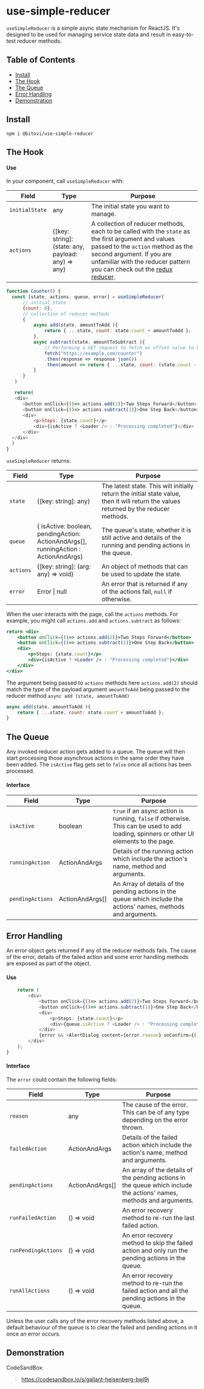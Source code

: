 # use-simple-reducer

`useSimpleReducer` is a simple async state mechanism for ReactJS.  It's 
designed to be used for managing service state data and result in easy-to-test reducer methods.



## Table of Contents

- [Install](#install)
- [The Hook](#the-hook)
- [The Queue](#the-queue)
- [Error Handling](#error-handling)
- [Demonstration](#demonstration)

<a id="install"/>

## Install
```
npm i @bitovi/use-simple-reducer
```

<a id="the-hook"/>

## The Hook

#### Use 

In your component, call `useSimpleReducer` with:

|  Field | Type |  Purpose  |
| ------- | ---------------- | ------------------- |
| `initialState` | any | The initial state you want to manage.|
| `actions` | {[key: string]: </br> (state: any, payload: any) => any} | A collection of reducer methods, each to be called with the `state` as the first argument and values passed to the `action` method as the second argument. If you are unfamiliar with the reducer pattern you can check out the [redux reducer](https://redux.js.org/tutorials/fundamentals/part-3-state-actions-reducers). |

```js
function Counter() {
  const [state, actions, queue, error] = useSimpleReducer(
      // initial state
      {count: 0},
      // collection of reducer methods
      {
          async add(state, amountToAdd ){
              return { ...state, count: state.count + amountToAdd };
          },
          async subtract(state, amountToSubtract ){
              // Performing a GET request to fetch an offset value to be subtracted from 'amountToSubract'
              fetch("https://example.com/counter")
              .then(response => response.json())
              .then(amount => return { ...state, count: (state.count - amountToSubtract - amount.offset) })  
          }
      }
   )

   return(
   <div>
      <button onClick={()=> actions.add(2)}>Two Steps Forward</button>
      <button onClick={()=> actions.subtract(1)}>One Step Back</button>
      <div>
          <p>Steps: {state.count}</p>
          <div>{isActive ? <Loader /> : "Processing completed"}</div>
      </div>
  </div>
  )
}
```

`useSimpleReducer` returns:

|  Field | Type |  Purpose  |
| ------- | ------- | ------- |
| `state` | {[key: string]: any} | The latest state. This will initially return the initial state value, then it will return the values returned by the reducer methods.|
| `queue` | { isActive: boolean, </br> pendingAction: ActionAndArgs[], </br> runningAction : ActionAndArgs} | The queue's state, whether it is still active and details of the running and pending actions in the queue.|
| `actions` | {[key: string]: (arg: any) => void} | An object of methods that can be used to update the state.|
| `error` | Error \| null | An error that is returned if any of the actions fail, `null` if otherwise.|


When the user interacts with the page, call the `actions` methods. For example, 
you might call `actions.add` and `actions.subtract` as follows:

```jsx
return <div>
    <button onClick={()=> actions.add(2)}>Two Steps Forward</button>
    <button onClick={()=> actions.subtract(1)}>One Step Back</button>
    <div>
        <p>Steps: {state.count}</p>
        <div>{isActive ? <Loader /> : "Processing completed"}</div>
    </div>
</div>
```
The argument being passed to `actions` methods here `actions.add(2)` should match the type of the payload argument `amountToAdd` being passed to the reducer method `async add (state, amountToAdd)` 
```js
async add(state, amountToAdd ){
    return { ...state, count: state.count + amountToAdd };
}
```
<a id="the-queue"/>

## The Queue

Any invoked reducer action gets added to a queue. The queue will then start processing those asynchrous actions in the same order they have been added. The `isActive` flag gets set to `false` once all actions has been processed.  

#### Interface

|  Field | Type |  Purpose  |
| ------- | ---------------- | ------------------- |
| `isActive` | boolean | `true` if an async action is running, `false` if otherwise.  This can be used to add loading, spinners or other UI elements to the page.|
| `runningAction` | ActionAndArgs | Details of the running action which include the action's name, method and arguments. |
| `pendingActions` | ActionAndArgs[] | An Array of details of the pending actions in the queue which include the actions' names, methods and arguments. |

<a id="error-handling"/>

## Error Handling

An error object gets returned if any of the reducer methods fails. The cause of the error, details of the failed action and some error handling methods are exposed as part of the object.

#### Use

```js
    return (
        <div>
            <button onClick={()=> actions.add(2)}>Two Steps Forward</button>
            <button onClick={()=> actions.subtract(1)}>One Step Back</button>
            <div>
                <p>Steps: {state.count}</p>
                <div>{queue.isActive ? <Loader /> : "Processing completed"}</div>
            </div>
            {error && <AlertDialog content={error.reason} onConfirm={() => error.runFailedAction()} />}
        </div>
    );
}
```

#### Interface
  
The `error` could contain the following fields:

|  Field | Type |  Purpose  |
| ------- | ---------------- | ------------------- |
| `reason` | any | The cause of the error. This can be of any type depending on the error thrown.|
| `failedAction` | ActionAndArgs | Details of the failed action which include the action's name, method and arguments. |
| `pendingActions` | ActionAndArgs[] | An array of the details of the pending actions in the queue which include the actions' names, methods and arguments. |
| `runFailedAction` | () => void | An error recovery method to re-run the last failed action. |
| `runPendingActions` | () => void | An error recovery method to skip the failed action and only run the pending actions in the queue. |
| `runAllActions` | () => void | An error recovery method to re-run the failed action and all the pending actions in the queue. |

Unless the user calls any of the error recovery methods listed above, a default behaviour of the queue is to clear the failed and pending actions in it once an error occurs. 

<a id="demonstration"/>

## Demonstration
CodeSandBox:
 > https://codesandbox.io/s/gallant-heisenberg-bwl9j
